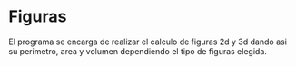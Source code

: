 # Figuras
El programa se encarga de realizar el calculo de figuras 2d y 3d dando asi su perimetro, area y volumen dependiendo el tipo de figuras elegida.
